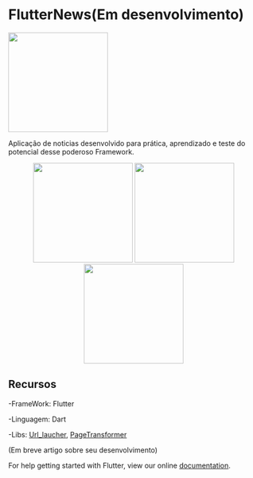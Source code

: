 # FlutterNews(Em desenvolvimento)

<img src="https://github.com/RafaelBarbosatec/flutter_news/blob/master/imgs/flutter.png" width="200"/>

Aplicação de noticias desenvolvido para prática, aprendizado e teste do potencial desse poderoso Framework.

<p align="center">
  <img src="https://github.com/RafaelBarbosatec/flutter_news/blob/master/imgs/img1.png" width="200"/>
  <img src="https://github.com/RafaelBarbosatec/flutter_news/blob/master/imgs/img2.png" width="200"/>
  <img src="https://github.com/RafaelBarbosatec/flutter_news/blob/master/imgs/img3.png" width="200"/>
</p>

## Recursos

-FrameWork: Flutter

-Linguagem: Dart

-Libs: [Url_laucher](https://pub.dartlang.org/packages/url_launcher), [PageTransformer](https://github.com/FlutterRocks/page-transformer)

(Em breve artigo sobre seu desenvolvimento)


For help getting started with Flutter, view our online
[documentation](https://flutter.io/).
